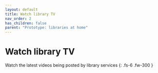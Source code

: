 ```yaml
---
layout: default
title: Watch library TV
nav_order: 2
has_children: false
parent: "Prototype: libraries at home"
---
```


# Watch library TV

Watch the latest videos being posted by library services
{: .fs-6 .fw-300 }

